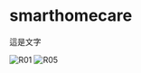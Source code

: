 # smarthomecare

這是文字

![R01](https://user-images.githubusercontent.com/77201717/123233798-f3b54880-d50c-11eb-9b58-b8b7531b962b.png)
![R05](https://user-images.githubusercontent.com/77201717/123234174-4b53b400-d50d-11eb-8ce2-302733c9e1e2.png)



